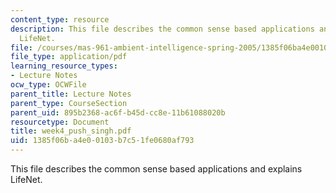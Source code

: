 ```yaml
---
content_type: resource
description: This file describes the common sense based applications and explains
  LifeNet.
file: /courses/mas-961-ambient-intelligence-spring-2005/1385f06ba4e00103b7c51fe0680af793_week4_push_singh.pdf
file_type: application/pdf
learning_resource_types:
- Lecture Notes
ocw_type: OCWFile
parent_title: Lecture Notes
parent_type: CourseSection
parent_uid: 895b2368-ac6f-b45d-cc8e-11b61088020b
resourcetype: Document
title: week4_push_singh.pdf
uid: 1385f06b-a4e0-0103-b7c5-1fe0680af793
---
```

This file describes the common sense based applications and explains LifeNet.

